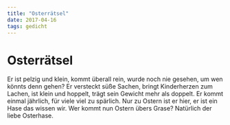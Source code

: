 ```yaml
---
title: "Osterrätsel"
date: 2017-04-16
tags: gedicht
---
```

# Osterrätsel

Er ist pelzig und klein,
kommt überall rein,
wurde noch nie gesehen,
um wen könnts denn gehen?
Er versteckt süße Sachen,
bringt Kinderherzen zum Lachen,
ist klein und hoppelt,
trägt sein Gewicht mehr als doppelt.
Er kommt einmal jährlich,
für viele viel zu spärlich.
Nur zu Ostern ist er hier,
er ist ein Hase das wissen wir.
Wer kommt nun Ostern übers Grase?
Natürlich der liebe Osterhase.
